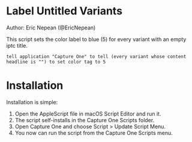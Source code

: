 # Label Untitled Variants

Author: Eric Nepean (@EricNepean)

This script sets the color label to blue (5) for every variant with an empty iptc title.

```applescript
tell application "Capture One" to tell (every variant whose content headline is "") to set color tag to 5
```

# Installation

Installation is simple:

1. Open the AppleScript file in macOS Script Editor and run it.
2. The script self-installs in the Capture One Scripts folder.
3. Open Capture One and choose Script > Update Script Menu.
4. You now can run the script from the Capture One Scripts menu.
